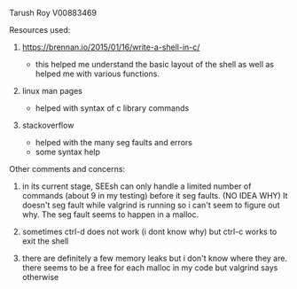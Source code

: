 Tarush Roy
V00883469

Resources used:
1. https://brennan.io/2015/01/16/write-a-shell-in-c/
   * this helped me understand the basic layout of the shell as well as helped me with various functions.

2. linux man pages
   * helped with syntax of c library commands

3. stackoverflow
   * helped with the many seg faults and errors
   * some syntax help

Other comments and concerns:
1. in its current stage, SEEsh can only handle a limited number of commands (about 9 in my testing) before it seg faults. (NO IDEA WHY) It doesn't seg fault while valgrind is running so i can't seem to figure out why. The seg fault seems to happen in a malloc.

2. sometimes ctrl-d does not work (i dont know why) but ctrl-c works to exit the shell

3. there are definitely a few memory leaks but i don't know where they are. there seems to be a free for each malloc in my code but valgrind says otherwise

